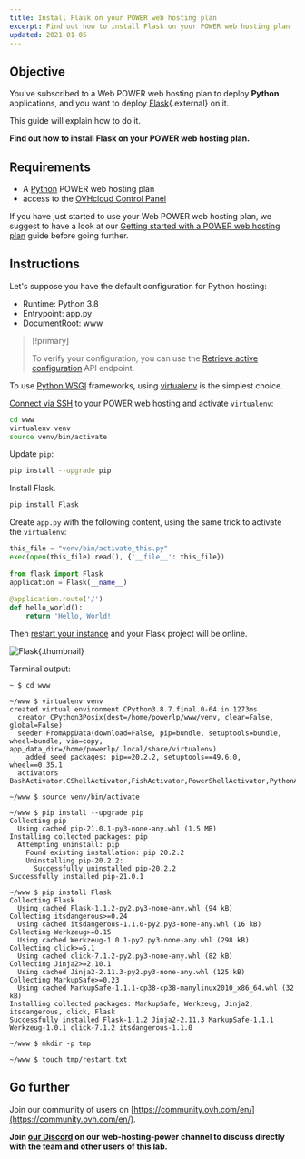 ```yaml
---
title: Install Flask on your POWER web hosting plan
excerpt: Find out how to install Flask on your POWER web hosting plan
updated: 2021-01-05
---
```


## Objective

You've subscribed to a Web POWER web hosting plan to deploy **Python** applications, and you want to deploy [Flask](https://flask.palletsprojects.com/en/1.1.x/){.external} on it.

This guide will explain how to do it.

**Find out how to install Flask on your POWER web hosting plan.**

## Requirements

- A [Python](https://labs.ovh.com/managed-python) POWER web hosting plan
- access to the [OVHcloud Control Panel](https://www.ovh.com/auth/?action=gotomanager&from=https://www.ovh.ie/&ovhSubsidiary=ie)

If you have just started to use your Web POWER web hosting plan, we suggest to have a look at our [Getting started with a POWER web hosting plan](/pages/ovhcloud_labs/power_web_hosting/getting-started) guide before going further.

## Instructions

Let's suppose you have the default configuration for Python hosting:

- Runtime: Python 3.8   
- Entrypoint: app.py 
- DocumentRoot: www

> [!primary]
>
> To verify your configuration, you can use the [Retrieve active configuration](/pages/ovhcloud_labs/power_web_hosting/getting-started#api-get-active-configuration) API endpoint.

To use [Python WSGI](https://www.fullstackpython.com/wsgi-servers.html) frameworks, using [virtualenv](https://pypi.org/project/virtualenv/) is the simplest choice. 

[Connect via SSH](/pages/ovhcloud_labs/power_web_hosting/getting-started#ssh) to your POWER web hosting and activate `virtualenv`:

```sh
cd www
virtualenv venv
source venv/bin/activate
```

Update `pip`:

```sh
pip install --upgrade pip
```

Install Flask.

```sh
pip install Flask
```

Create `app.py` with the following content, using the same trick to activate the  `virtualenv`:

```python
this_file = "venv/bin/activate_this.py"
exec(open(this_file).read(), {'__file__': this_file})
 
from flask import Flask
application = Flask(__name__)
 
@application.route('/')
def hello_world():
    return 'Hello, World!'
```

Then [restart your instance](/pages/ovhcloud_labs/power_web_hosting/getting-started#restart) and your Flask project will be online.

![Flask](images/python-install-flask-01.png){.thumbnail}

Terminal output:

```console
~ $ cd www

~/www $ virtualenv venv
created virtual environment CPython3.8.7.final.0-64 in 1273ms
  creator CPython3Posix(dest=/home/powerlp/www/venv, clear=False, global=False)
  seeder FromAppData(download=False, pip=bundle, setuptools=bundle, wheel=bundle, via=copy, app_data_dir=/home/powerlp/.local/share/virtualenv)
    added seed packages: pip==20.2.2, setuptools==49.6.0, wheel==0.35.1
  activators BashActivator,CShellActivator,FishActivator,PowerShellActivator,PythonActivator,XonshActivator

~/www $ source venv/bin/activate

~/www $ pip install --upgrade pip
Collecting pip
  Using cached pip-21.0.1-py3-none-any.whl (1.5 MB)
Installing collected packages: pip
  Attempting uninstall: pip
    Found existing installation: pip 20.2.2
    Uninstalling pip-20.2.2:
      Successfully uninstalled pip-20.2.2
Successfully installed pip-21.0.1

~/www $ pip install Flask
Collecting Flask
  Using cached Flask-1.1.2-py2.py3-none-any.whl (94 kB)
Collecting itsdangerous>=0.24
  Using cached itsdangerous-1.1.0-py2.py3-none-any.whl (16 kB)
Collecting Werkzeug>=0.15
  Using cached Werkzeug-1.0.1-py2.py3-none-any.whl (298 kB)
Collecting click>=5.1
  Using cached click-7.1.2-py2.py3-none-any.whl (82 kB)
Collecting Jinja2>=2.10.1
  Using cached Jinja2-2.11.3-py2.py3-none-any.whl (125 kB)
Collecting MarkupSafe>=0.23
  Using cached MarkupSafe-1.1.1-cp38-cp38-manylinux2010_x86_64.whl (32 kB)
Installing collected packages: MarkupSafe, Werkzeug, Jinja2, itsdangerous, click, Flask
Successfully installed Flask-1.1.2 Jinja2-2.11.3 MarkupSafe-1.1.1 Werkzeug-1.0.1 click-7.1.2 itsdangerous-1.1.0

~/www $ mkdir -p tmp

~/www $ touch tmp/restart.txt
```

## Go further

Join our community of users on [https://community.ovh.com/en/](https://community.ovh.com/en/).

**Join [our Discord](https://discord.gg/ovhcloud) on our web-hosting-power channel to discuss directly with the team and other users of this lab.**
